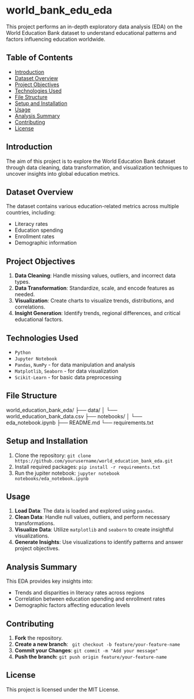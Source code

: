 # world_bank_edu_eda

This project performs an in-depth exploratory data analysis (EDA) on the World Education Bank dataset to understand educational patterns and factors influencing education worldwide.

## Table of Contents
- [Introduction](#introduction)
- [Dataset Overview](#dataset-overview)
- [Project Objectives](#project-objectives)
- [Technologies Used](#technologies-used)
- [File Structure](#file-structure)
- [Setup and Installation](#setup-and-installation)
- [Usage](#usage)
- [Analysis Summary](#analysis-summary)
- [Contributing](#contributing)
- [License](#license)

## Introduction
The aim of this project is to explore the World Education Bank dataset through data cleaning, data transformation, and visualization techniques to uncover insights into global education metrics.

## Dataset Overview
The dataset contains various education-related metrics across multiple countries, including:
- Literacy rates
- Education spending
- Enrollment rates
- Demographic information

## Project Objectives
1. **Data Cleaning**: Handle missing values, outliers, and incorrect data types.
2. **Data Transformation**: Standardize, scale, and encode features as needed.
3. **Visualization**: Create charts to visualize trends, distributions, and correlations.
4. **Insight Generation**: Identify trends, regional differences, and critical educational factors.

## Technologies Used
- `Python`
- `Jupyter Notebook`
- `Pandas`, `NumPy` - for data manipulation and analysis
- `Matplotlib`, `Seaborn` - for data visualization
- `Scikit-Learn` - for basic data preprocessing

## File Structure

world_education_bank_eda/ ├── data/ │ └── world_education_bank_data.csv ├── notebooks/ │ └── eda_notebook.ipynb ├── README.md └── requirements.txt


## Setup and Installation
1. Clone the repository:
   `
   git clone https://github.com/yourusername/world_education_bank_eda.git
`
2. Install required packages:
`
pip install -r requirements.txt
`
3. Run the jupiter notebook:
`jupyter notebook notebooks/eda_notebook.ipynb
`

## Usage
1. **Load Data**: The data is loaded and explored using `pandas`.
2. **Clean Data**: Handle null values, outliers, and perform necessary transformations.
3. **Visualize Data**: Utilize `matplotlib` and `seaborn` to create insightful visualizations.
4. **Generate Insights**: Use visualizations to identify patterns and answer project objectives.

## Analysis Summary
This EDA provides key insights into:
- Trends and disparities in literacy rates across regions
- Correlation between education spending and enrollment rates
- Demographic factors affecting education levels

## Contributing
1. **Fork** the repository.
2. **Create a new branch**:
`
   git checkout -b feature/your-feature-name`
3. **Commit your Changes**:
   `git commit -m "Add your message"
`
4. **Push the branch:**
   `git push origin feature/your-feature-name
`

## License
This project is licensed under the MIT License.
